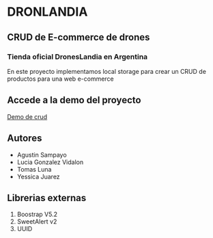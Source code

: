 # DRONLANDIA

## CRUD de E-commerce de drones

### Tienda oficial DronesLandia en Argentina

En este proyecto implementamos local storage para crear un CRUD de productos para una web e-commerce

## Accede a la demo del proyecto

[Demo de crud](https://tranquil-pie-b26d7d.netlify.app)

## Autores

-   Agustin Sampayo
-   Lucia Gonzalez Vidalon
-   Tomas Luna
-   Yessica Juarez

## Librerias externas

1. Boostrap V5.2
1. SweetAlert v2
1. UUID
